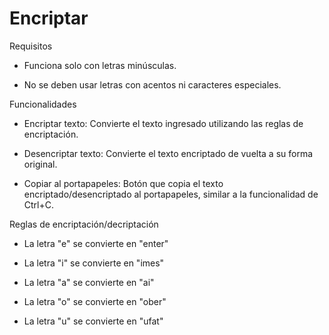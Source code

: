 # Encriptar

Requisitos

  * Funciona solo con letras minúsculas.
  
  * No se deben usar letras con acentos ni caracteres especiales.

Funcionalidades

  * Encriptar texto: Convierte el texto ingresado utilizando las reglas de encriptación.
  
  * Desencriptar texto: Convierte el texto encriptado de vuelta a su forma original.
    
  * Copiar al portapapeles: Botón que copia el texto encriptado/desencriptado al portapapeles, similar a la funcionalidad de Ctrl+C.

Reglas de encriptación/decriptación

  * La letra "e" se convierte en "enter"
    
  * La letra "i" se convierte en "imes"
    
  * La letra "a" se convierte en "ai"
    
  * La letra "o" se convierte en "ober"
    
  * La letra "u" se convierte en "ufat"
